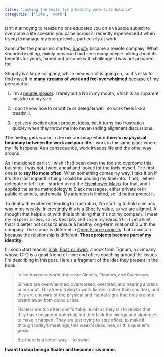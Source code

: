 ```yaml
---
title: "Lacking the tools for a healthy work-life balance"
categories: ['life', 'work']
---
```


Isn't it annoying to realize no one educated you on a valuable subject to overcome a life scenario you came across? I recently experienced it when trying to manage my energy levels, particularly at work.

Soon after the pandemic started, [Shopify](https://shopify.com/) became a remote company. What sounded exciting, mainly because I had seen many people talking about its benefits for years, turned out to come with challenges I was not prepared for.

Shopify is a large company, which means a lot is going on, so it's easy to find myself in **many streams of work and feel overwhelmed** because of my personality:

1.  I'm a [people pleaser](https://www.webmd.com/mental-health/what-is-a-people-pleaser). I rarely put a No in my mouth, which is an apparent mistake on my side.

2.  I don't know how to prioritize or delegate well, so work feels like a treadmill.

3.  I get very excited about product ideas, but it turns into frustration quickly when they throw me into never-ending alignment discussions.

The feeling gets worse in the remote setup where **there's no physical boundary between the work and your life.** I work in the same place where my life happens. As a consequence, work invades life and the other way around.

As I mentioned earlier, I wish I had been given the tools to overcome this, but since I was not, I went ahead and looked for the tools myself. The first one is to **say No more often**. When something comes my way, I take it on if it's the most impactful thing I could be pouring my time into. If not, I either delegate or let it go. I started using the [Eisenhower Matrix](https://www.eisenhower.me/eisenhower-matrix/) for that, and I applied the same methodology to Slack messages, either private or in public channels, and emails. My attention is limited, so I'd better protect it.

To deal with excitement leading to frustration, I'm starting to hold opinions way more weakly. Interestingly this is a [Shopify value](https://twitter.com/Shopify/status/855516290282401792?s=20&t=uWybJnNhljLxPNADzLFiUQ), so we are aligned. A thought that helps a lot with this is thinking that it's not my company. I meet my responsibilities, do my best job, and share my ideas. Still, I set a limit that I'd better not cross to ensure a healthy long-term relationship with the company. The stance is different in [Open Source projects](https://github.com/gestaltjs/gestalt) that I maintain because the relationship is different. **Those projects become part of my identity.**

I'll soon start reading [Sink, Foat, or Swim](https://tignum.com/book.html), a book from Tignum, a company whose CTO is a good friend of mine and offers coaching around the issues I'm describing in this post. Here's a fragment of the idea they present in the book:

> In the business world, there are Sinkers, Floaters, and Swimmers.
>
> Sinkers are overwhelmed, overworked, overtired, and nearing a crisis or burnout. They keep trying to work harder (rather than smarter), and they are unaware of the physical and mental signs that they are one breath away from going under.
>
> Floaters are too often comfortably numb as they fail to realize that they have untapped potential, but they lack the energy and strategies to make it happen. They are just trying to stay afloat, to make it through today's meetings, this week's deadlines, or this quarter's goals.
>
> But there is a better way -- to swim.

**I want to stop being a floater and become a swimmer.**